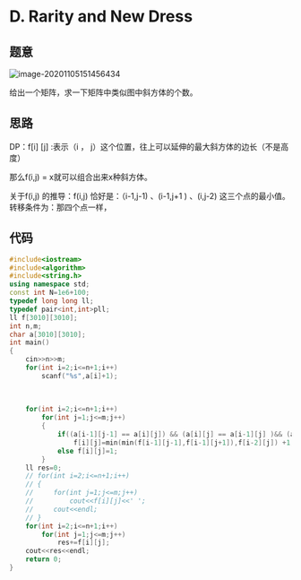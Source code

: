 # D. Rarity and New Dress

## 题意

![image-20201105151456434](https://tva1.sinaimg.cn/large/0081Kckwly1gkebhxtzv5j31e60ligpo.jpg)

给出一个矩阵，求一下矩阵中类似图中斜方体的个数。

## 思路

DP：f[i] [j] :表示（i ， j）这个位置，往上可以延伸的最大斜方体的边长（不是高度）

那么f(i,j) = x就可以组合出来x种斜方体。

关于f(i,j) 的推导：f(i,j) 恰好是：（i-1,j-1) 、(i-1,j+1 )  、(i,j-2) 这三个点的最小值。转移条件为：那四个点一样，

## 代码

```cpp
#include<iostream>
#include<algorithm>
#include<string.h>
using namespace std;
const int N=1e6+100;
typedef long long ll;
typedef pair<int,int>pll;
ll f[3010][3010];
int n,m;
char a[3010][3010];
int main()
{
    cin>>n>>m;
    for(int i=2;i<=n+1;i++)
        scanf("%s",a[i]+1);
    
    
    
    for(int i=2;i<=n+1;i++)
        for(int j=1;j<=m;j++)
        {
            if((a[i-1][j-1] == a[i][j]) && (a[i][j] == a[i-1][j] )&& (a[i][j] == a[i-1][j+1]) && (a[i][j]==a[i-2][j])) 
                f[i][j]=min(min(f[i-1][j-1],f[i-1][j+1]),f[i-2][j]) +1;
            else f[i][j]=1;
        }
    ll res=0;
    // for(int i=2;i<=n+1;i++)
    // {
    //     for(int j=1;j<=m;j++)
    //         cout<<f[i][j]<<' ';
    //     cout<<endl;
    // }
    for(int i=2;i<=n+1;i++)
        for(int j=1;j<=m;j++)
            res+=f[i][j];
    cout<<res<<endl;
    return 0;
}
```

